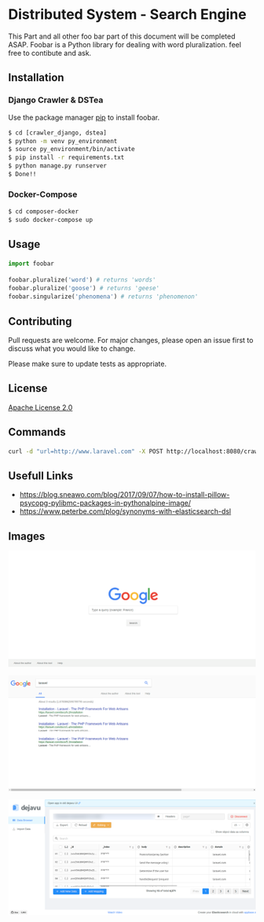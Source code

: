 # Distributed System - Search Engine

This Part and all other foo bar part of this document will be completed ASAP. Foobar is a Python library for dealing with word pluralization. feel free to contibute and ask.

## Installation

### Django Crawler & DSTea
Use the package manager [pip](https://pip.pypa.io/en/stable/) to install foobar.

```bash
$ cd [crawler_django, dstea]
$ python -m venv py_environment
$ source py_environment/bin/activate
$ pip install -r requirements.txt
$ python manage.py runserver
$ Done!!

```


### Docker-Compose
```bash
$ cd composer-docker
$ sudo docker-compose up

```

## Usage

```python
import foobar

foobar.pluralize('word') # returns 'words'
foobar.pluralize('goose') # returns 'geese'
foobar.singularize('phenomena') # returns 'phenomenon'
```

## Contributing
Pull requests are welcome. For major changes, please open an issue first to discuss what you would like to change.

Please make sure to update tests as appropriate.

## License
[Apache License 2.0](https://choosealicense.com/licenses/apache-2.0/)

## Commands

```bash
curl -d "url=http://www.laravel.com" -X POST http://localhost:8080/crawler/crawl/
```

## Usefull Links
* https://blog.sneawo.com/blog/2017/09/07/how-to-install-pillow-psycopg-pylibmc-packages-in-pythonalpine-image/
* https://www.peterbe.com/plog/synonyms-with-elasticsearch-dsl


## Images

![empty-layout](https://github.com/Amirsorouri00/DSL-SE/blob/master/layout-empty.png)

![list-layout](https://github.com/Amirsorouri00/DSL-SE/blob/master/layout-list.png)

![dejavu-elasticsearch](https://github.com/Amirsorouri00/DSL-SE/blob/master/dejavu-elasticsearch.png)



